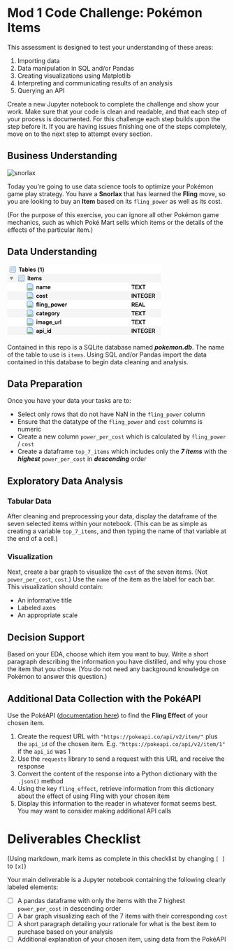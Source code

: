 # Mod 1 Code Challenge: Pokémon Items

This assessment is designed to test your understanding of these areas:

1. Importing data
2. Data manipulation in SQL and/or Pandas
3. Creating visualizations using Matplotlib
4. Interpreting and communicating results of an analysis
5. Querying an API

Create a new Jupyter notebook to complete the challenge and show your work. Make sure that your code is clean and readable, and that each step of your process is documented. For this challenge each step builds upon the step before it. If you are having issues finishing one of the steps completely, move on to the next step to attempt every section.

## Business Understanding

![snorlax](https://raw.githubusercontent.com/PokeAPI/sprites/master/sprites/pokemon/143.png)

Today you're going to use data science tools to optimize your Pokémon game play strategy. You have a **Snorlax** that has learned the **Fling** move, so you are looking to buy an **Item** based on its `fling_power` as well as its cost.

(For the purpose of this exercise, you can ignore all other Pokémon game mechanics, such as which Poké Mart sells which items or the details of the effects of the particular item.)

## Data Understanding

![database schema](images/schema.png)

Contained in this repo is a SQLite database named ***pokemon.db***. The name of the table to use is `items`. Using SQL and/or Pandas import the data contained in this database to begin data cleaning and analysis.

## Data Preparation

Once you have your data your tasks are to:

* Select only rows that do not have NaN in the `fling_power` column
* Ensure that the datatype of the `fling_power` and `cost` columns is numeric
* Create a new column `power_per_cost` which is calculated by `fling_power` / `cost`
* Create a dataframe `top_7_items` which includes only the ***7 items*** with the ***highest*** `power_per_cost` in ***descending*** order

## Exploratory Data Analysis

### Tabular Data

After cleaning and preprocessing your data, display the dataframe of the seven selected items within your notebook.  (This can be as simple as creating a variable `top_7_items`, and then typing the name of that variable at the end of a cell.)

### Visualization

Next, create a bar graph to visualize the `cost` of the seven items.  (Not `power_per_cost`, `cost`.) Use the `name` of the item as the label for each bar. This visualization should contain:

* An informative title
* Labeled axes
* An appropriate scale

## Decision Support

Based on your EDA, choose which item you want to buy.  Write a short paragraph describing the information you have distilled, and why you chose the item that you chose.  (You do not need any background knowledge on Pokémon to answer this question.)

## Additional Data Collection with the PokéAPI

Use the PokéAPI ([documentation here](https://pokeapi.co/docs/v2.html#items-section)) to find the **Fling Effect** of your chosen item.

1. Create the request URL with `"https://pokeapi.co/api/v2/item/"` plus the `api_id` of the chosen item.  E.g. `"https://pokeapi.co/api/v2/item/1"` if the `api_id` was 1
2. Use the `requests` library to send a request with this URL and receive the response
3. Convert the content of the response into a Python dictionary with the `.json()` method
4. Using the key `fling_effect`, retrieve information from this dictionary about the effect of using Fling with your chosen item
5. Display this information to the reader in whatever format seems best.  You may want to consider making additional API calls

# Deliverables Checklist

(Using markdown, mark items as complete in this checklist by changing `[ ]` to `[x]`)

Your main deliverable is a Jupyter notebook containing the following clearly labeled elements:

 - [ ] A pandas dataframe with only the items with the 7 highest `power_per_cost` in descending order
 - [ ] A bar graph visualizing each of the 7 items with their corresponding `cost`
 - [ ] A short paragraph detailing your rationale for what is the best item to purchase based on your analysis
 - [ ] Additional explanation of your chosen item, using data from the PokéAPI

